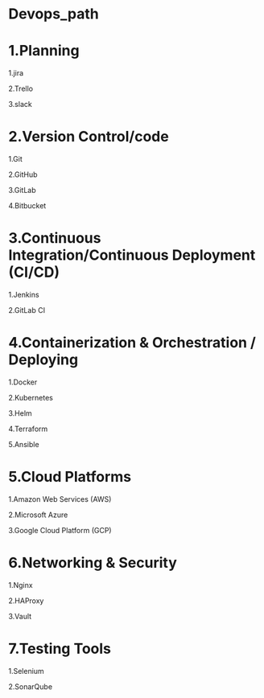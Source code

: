 # Devops_path

# 1.Planning
1.jira

2.Trello

3.slack
# 2.Version Control/code
1.Git 

2.GitHub

3.GitLab

4.Bitbucket
# 3.Continuous Integration/Continuous Deployment (CI/CD)
1.Jenkins

2.GitLab CI
# 4.Containerization & Orchestration / Deploying
1.Docker

2.Kubernetes

3.Helm

4.Terraform

5.Ansible
# 5.Cloud Platforms
1.Amazon Web Services (AWS)

2.Microsoft Azure

3.Google Cloud Platform (GCP)
# 6.Networking & Security
1.Nginx

2.HAProxy

3.Vault

# 7.Testing Tools
1.Selenium

2.SonarQube
